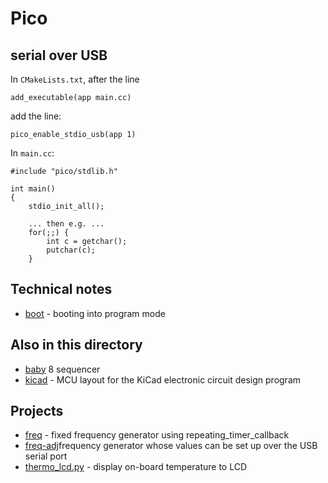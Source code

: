 # Pico

## serial over USB

In `CMakeLists.txt`, after the line
```
add_executable(app main.cc)
```
add the line:
```
pico_enable_stdio_usb(app 1)
```

In `main.cc`:
```
#include "pico/stdlib.h"

int main()
{
    stdio_init_all();

    ... then e.g. ...
    for(;;) {
        int c = getchar();
        putchar(c);
    }
```

## Technical notes

* [boot](boot.md) - booting into program mode


## Also in this directory

* [baby](baby.md) 8 sequencer
* [kicad](kicad) - MCU layout for the KiCad electronic circuit design program


## Projects

* [freq](freq) - fixed frequency generator using repeating_timer_callback
* [freq-adj](freq-adj)frequency generator whose values can be set up over the USB serial port
* [thermo_lcd.py](thermo_lcd.py) - display on-board temperature to LCD

